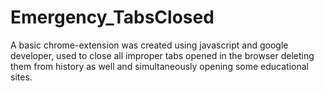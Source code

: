# Emergency_TabsClosed
A basic chrome-extension was created using javascript and google developer, used to close all improper tabs opened in the browser deleting them from history as well and simultaneously opening some educational sites.
